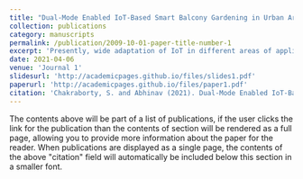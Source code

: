```yaml
---
title: "Dual-Mode Enabled IoT-Based Smart Balcony Gardening in Urban Area"
collection: publications
category: manuscripts
permalink: /publication/2009-10-01-paper-title-number-1
excerpt: 'Presently, wide adaptation of IoT in different areas of applications has gained extreme exposure. In the field of agriculture, the role of IoT is remarkably increasing in recent days. In this paper, a novel smart farming technique is introduced. Here, few crops, like tomato, mint, onion, and chickpea are considered for the experimental purpose, can be grown irrespective all seasons. In this paper, sensors are embedded in the lawn exploiting the data related to different environmental parameters and depending on the status of the obtained data it is operated in two modes manual mode and automatic mode, respectively. The uniqueness of this prototype is with inside the dual mode of operation of the device in concurrence with the cost analysis.'
date: 2021-04-06
venue: 'Journal 1'
slidesurl: 'http://academicpages.github.io/files/slides1.pdf'
paperurl: 'http://academicpages.github.io/files/paper1.pdf'
citation: 'Chakraborty, S. and Abhinav (2021). Dual-Mode Enabled IoT-Based Smart Balcony Gardening in Urban Area. Lecture notes on data engineering and communications technologies, pp.695–704. doi:https://doi.org/10.1007/978-981-33-4968-1_54.'
---
```


The contents above will be part of a list of publications, if the user clicks the link for the publication than the contents of section will be rendered as a full page, allowing you to provide more information about the paper for the reader. When publications are displayed as a single page, the contents of the above "citation" field will automatically be included below this section in a smaller font.